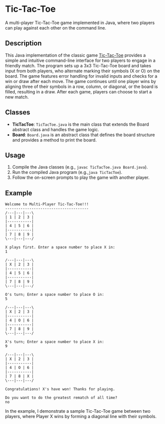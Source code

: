# Tic-Tac-Toe

A multi-player Tic-Tac-Toe game implemented in Java, where two players can play against each other on the command line.

## Description

This Java implementation of the classic game [Tic-Tac-Toe](https://en.wikipedia.org/wiki/Tic-tac-toe) provides a simple and intuitive command-line interface for two players to engage in a friendly match. The program sets up a 3x3 Tic-Tac-Toe board and takes input from both players, who alternate marking their symbols (X or O) on the board. The game features error handling for invalid inputs and checks for a win or draw after each move. The game continues until one player wins by aligning three of their symbols in a row, column, or diagonal, or the board is filled, resulting in a draw. After each game, players can choose to start a new match.

## Classes

- **TicTacToe**: `TicTacToe.java` is the main class that extends the Board abstract class and handles the game logic.
- **Board**: `Board.java` is an abstract class that defines the board structure and provides a method to print the board.

## Usage

1. Compile the Java classes (e.g., `javac TicTacToe.java Board.java`).
2. Run the compiled Java program (e.g.,`java TicTacToe`).
3. Follow the on-screen prompts to play the game with another player.

## Example
```plaintext
Welcome to Multi-Player Tic-Tac-Toe!!!
--------------------------------------
/---|---|---\
| 1 | 2 | 3 |
|-----------|
| 4 | 5 | 6 |
|-----------|
| 7 | 8 | 9 |
\---|---|---/

X plays first. Enter a space number to place X in:
1

/---|---|---\
| X | 2 | 3 |
|-----------|
| 4 | 5 | 6 |
|-----------|
| 7 | 8 | 9 |
\---|---|---/

O's turn; Enter a space number to place O in:
5

/---|---|---\
| X | 2 | 3 |
|-----------|
| 4 | O | 6 |
|-----------|
| 7 | 8 | 9 |
\---|---|---/

X's turn; Enter a space number to place X in:
9

/---|---|---\
| X | 2 | 3 |
|-----------|
| 4 | O | 6 |
|-----------|
| 7 | 8 | X |
\---|---|---/

Congratulations! X's have won! Thanks for playing.

Do you want to do the greatest rematch of all time?
no
```
In the example, I demonstrate a sample Tic-Tac-Toe game between two players, where Player X wins by forming a diagonal line with their symbols.
